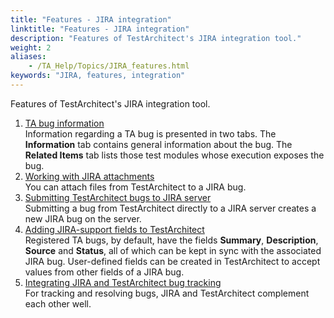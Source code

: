 ```yaml
--- 
title: "Features - JIRA integration"
linktitle: "Features - JIRA integration"
description: "Features of TestArchitect's JIRA integration tool."
weight: 2
aliases: 
    - /TA_Help/Topics/JIRA_features.html
keywords: "JIRA, features, integration"
---
```


Features of TestArchitect's JIRA integration tool.

1.  [TA bug information](/user-guide/integration-with-third-party-tools/jira-integration/features-jira-integration/ta-bug-information)  
Information regarding a TA bug is presented in two tabs. The **Information** tab contains general information about the bug. The **Related Items** tab lists those test modules whose execution exposes the bug.
2.  [Working with JIRA attachments](/user-guide/integration-with-third-party-tools/jira-integration/features-jira-integration/working-with-jira-attachments/)  
You can attach files from TestArchitect to a JIRA bug.
3.  [Submitting TestArchitect bugs to JIRA server](/user-guide/integration-with-third-party-tools/jira-integration/features-jira-integration/submitting-testarchitect-bugs-to-jira-server)  
Submitting a bug from TestArchitect directly to a JIRA server creates a new JIRA bug on the server.
4.  [Adding JIRA-support fields to TestArchitect](/user-guide/integration-with-third-party-tools/jira-integration/features-jira-integration/adding-jira-support-fields-to-testarchitect)  
Registered TA bugs, by default, have the fields **Summary**, **Description**, **Source** and **Status**, all of which can be kept in sync with the associated JIRA bug. User-defined fields can be created in TestArchitect to accept values from other fields of a JIRA bug.
5.  [Integrating JIRA and TestArchitect bug tracking](/user-guide/integration-with-third-party-tools/jira-integration/features-jira-integration/integrating-jira-and-testarchitect-bug-tracking)  
For tracking and resolving bugs, JIRA and TestArchitect complement each other well.



